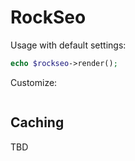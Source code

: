 # RockSeo

Usage with default settings:

```php
echo $rockseo->render();
```

Customize:

```php

```

## Caching

TBD


